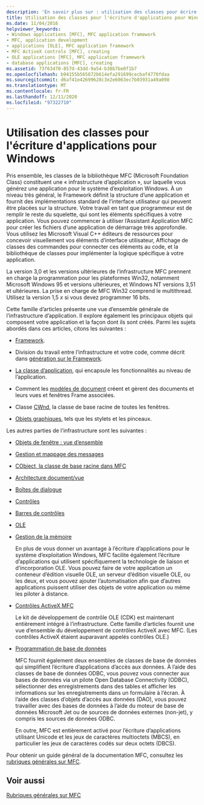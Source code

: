 ```yaml
---
description: 'En savoir plus sur : utilisation des classes pour écrire des applications pour Windows'
title: Utilisation des classes pour l'écriture d'applications pour Windows
ms.date: 11/04/2016
helpviewer_keywords:
- Windows applications [MFC], MFC application framework
- MFC, application development
- applications [OLE], MFC application framework
- MFC ActiveX controls [MFC], creating
- OLE applications [MFC], MFC application framework
- database applications [MFC], creating
ms.assetid: 73f63470-857d-43dd-9a54-b38b7be0f1b7
ms.openlocfilehash: b94155b565872b614efa291699cecbaf4770fdaa
ms.sourcegitcommit: d6af41e42699628c3e2e6063ec7b03931a49a098
ms.translationtype: MT
ms.contentlocale: fr-FR
ms.lasthandoff: 12/11/2020
ms.locfileid: "97322710"
---
```

# <a name="using-the-classes-to-write-applications-for-windows"></a>Utilisation des classes pour l'écriture d'applications pour Windows

Pris ensemble, les classes de la bibliothèque MFC (Microsoft Foundation Class) constituent une « infrastructure d’application », sur laquelle vous générez une application pour le système d’exploitation Windows. À un niveau très général, le Framework définit la structure d’une application et fournit des implémentations standard de l’interface utilisateur qui peuvent être placées sur la structure. Votre travail en tant que programmeur est de remplir le reste du squelette, qui sont les éléments spécifiques à votre application. Vous pouvez commencer à utiliser l’Assistant Application MFC pour créer les fichiers d’une application de démarrage très approfondie. Vous utilisez les Microsoft Visual C++ éditeurs de ressources pour concevoir visuellement vos éléments d’interface utilisateur, Affichage de classes des commandes pour connecter ces éléments au code, et la bibliothèque de classes pour implémenter la logique spécifique à votre application.

La version 3,0 et les versions ultérieures de l’infrastructure MFC prennent en charge la programmation pour les plateformes Win32, notamment Microsoft Windows 95 et versions ultérieures, et Windows NT versions 3,51 et ultérieures. La prise en charge de MFC Win32 comprend le multithread. Utilisez la version 1,5 *x* si vous devez programmer 16 bits.

Cette famille d’articles présente une vue d’ensemble générale de l’infrastructure d’application. Il explore également les principaux objets qui composent votre application et la façon dont ils sont créés. Parmi les sujets abordés dans ces articles, citons les suivantes :

- [Framework](../mfc/framework-mfc.md).

- Division du travail entre l’infrastructure et votre code, comme décrit dans [génération sur le Framework](../mfc/building-on-the-framework.md).

- [La classe d’application](../mfc/cwinapp-the-application-class.md), qui encapsule les fonctionnalités au niveau de l’application.

- Comment les [modèles de document](../mfc/document-templates-and-the-document-view-creation-process.md) créent et gèrent des documents et leurs vues et fenêtres Frame associées.

- Classe [CWnd](../mfc/window-objects.md), la classe de base racine de toutes les fenêtres.

- [Objets graphiques](../mfc/graphic-objects.md), tels que les stylets et les pinceaux.

Les autres parties de l’infrastructure sont les suivantes :

- [Objets de fenêtre : vue d’ensemble](../mfc/window-objects.md)

- [Gestion et mappage des messages](../mfc/message-handling-and-mapping.md)

- [CObject, la classe de base racine dans MFC](../mfc/using-cobject.md)

- [Architecture document/vue](../mfc/document-view-architecture.md)

- [Boîtes de dialogue](../mfc/dialog-boxes.md)

- [Contrôles](../mfc/controls-mfc.md)

- [Barres de contrôles](../mfc/control-bars.md)

- [OLE](../mfc/ole-in-mfc.md)

- [Gestion de la mémoire](../mfc/memory-management.md)

   En plus de vous donner un avantage à l’écriture d’applications pour le système d’exploitation Windows, MFC facilite également l’écriture d’applications qui utilisent spécifiquement la technologie de liaison et d’incorporation OLE. Vous pouvez faire de votre application un conteneur d’édition visuelle OLE, un serveur d’édition visuelle OLE, ou les deux, et vous pouvez ajouter l’automatisation afin que d’autres applications puissent utiliser des objets de votre application ou même les piloter à distance.

- [Contrôles ActiveX MFC](../mfc/mfc-activex-controls.md)

   Le kit de développement de contrôle OLE (CDK) est maintenant entièrement intégré à l’infrastructure. Cette famille d’articles fournit une vue d’ensemble du développement de contrôles ActiveX avec MFC. (Les contrôles ActiveX étaient auparavant appelés contrôles OLE.)

- [Programmation de base de données](../data/data-access-programming-mfc-atl.md)

   MFC fournit également deux ensembles de classes de base de données qui simplifient l’écriture d’applications d’accès aux données. À l’aide des classes de base de données ODBC, vous pouvez vous connecter aux bases de données via un pilote Open Database Connectivity (ODBC), sélectionner des enregistrements dans des tables et afficher les informations sur les enregistrements dans un formulaire à l’écran. À l’aide des classes d’objets d’accès aux données (DAO), vous pouvez travailler avec des bases de données à l’aide du moteur de base de données Microsoft Jet ou de sources de données externes (non-jet), y compris les sources de données ODBC.

   En outre, MFC est entièrement activé pour l’écriture d’applications utilisant Unicode et les jeux de caractères multioctets (MBCS), en particulier les jeux de caractères codés sur deux octets (DBCS).

Pour obtenir un guide général de la documentation MFC, consultez les [rubriques générales sur MFC](../mfc/general-mfc-topics.md).

## <a name="see-also"></a>Voir aussi

[Rubriques générales sur MFC](../mfc/general-mfc-topics.md)
